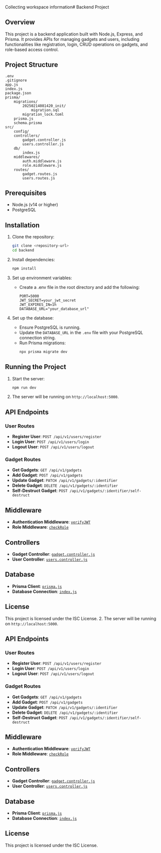 Collecting workspace information# Backend Project

## Overview

This project is a backend application built with Node.js, Express, and Prisma. It provides APIs for managing gadgets and users, including functionalities like registration, login, CRUD operations on gadgets, and role-based access control.

## Project Structure

```
.env
.gitignore
app.js
index.js
package.json
prisma/
	migrations/
		20250214081420_init/
			migration.sql
		migration_lock.toml
	prisma.js
	schema.prisma
src/
	config/
	controllers/
		gadget.controller.js
		users.controller.js
	db/
		index.js
	middlewares/
		auth.middleware.js
		role.middleware.js
	routes/
		gadget.routes.js
		users.routes.js
```

## Prerequisites

- Node.js (v14 or higher)
- PostgreSQL

## Installation

1. Clone the repository:
    ```sh
    git clone <repository-url>
    cd backend
    ```

2. Install dependencies:
    ```sh
    npm install
    ```

3. Set up environment variables:
    - Create a .env file in the root directory and add the following:
        ```
        PORT=5000
        JWT_SECRET=your_jwt_secret
        JWT_EXPIRES_IN=1h
        DATABASE_URL="your_database_url"
        ```

4. Set up the database:
    - Ensure PostgreSQL is running.
    - Update the `DATABASE_URL` in the `.env` file with your PostgreSQL connection string.
    - Run Prisma migrations:
        ```sh
        npx prisma migrate dev
        ```

## Running the Project

1. Start the server:
    ```sh
    npm run dev
    ```

2. The server will be running on `http://localhost:5000`.

## API Endpoints

### User Routes

- **Register User**: `POST /api/v1/users/register`
- **Login User**: `POST /api/v1/users/login`
- **Logout User**: `POST /api/v1/users/logout`

### Gadget Routes

- **Get Gadgets**: `GET /api/v1/gadgets`
- **Add Gadget**: `POST /api/v1/gadgets`
- **Update Gadget**: `PATCH /api/v1/gadgets/:identifier`
- **Delete Gadget**: `DELETE /api/v1/gadgets/:identifier`
- **Self-Destruct Gadget**: `POST /api/v1/gadgets/:identifier/self-destruct`

## Middleware

- **Authentication Middleware**: [`verifyJWT`](src/middlewares/auth.middleware.js)
- **Role Middleware**: [`checkRole`](src/middlewares/role.middleware.js)

## Controllers

- **Gadget Controller**: [`gadget.controller.js`](src/controllers/gadget.controller.js)
- **User Controller**: [`users.controller.js`](src/controllers/users.controller.js)

## Database

- **Prisma Client**: [`prisma.js`](prisma/prisma.js)
- **Database Connection**: [`index.js`](src/db/index.js)

## License

This project is licensed under the ISC License.
2. The server will be running on `http://localhost:5000`.

## API Endpoints

### User Routes

- **Register User**: `POST /api/v1/users/register`
- **Login User**: `POST /api/v1/users/login`
- **Logout User**: `POST /api/v1/users/logout`

### Gadget Routes

- **Get Gadgets**: `GET /api/v1/gadgets`
- **Add Gadget**: `POST /api/v1/gadgets`
- **Update Gadget**: `PATCH /api/v1/gadgets/:identifier`
- **Delete Gadget**: `DELETE /api/v1/gadgets/:identifier`
- **Self-Destruct Gadget**: `POST /api/v1/gadgets/:identifier/self-destruct`

## Middleware

- **Authentication Middleware**: [`verifyJWT`](src/middlewares/auth.middleware.js)
- **Role Middleware**: [`checkRole`](src/middlewares/role.middleware.js)

## Controllers

- **Gadget Controller**: [`gadget.controller.js`](src/controllers/gadget.controller.js)
- **User Controller**: [`users.controller.js`](src/controllers/users.controller.js)

## Database

- **Prisma Client**: [`prisma.js`](prisma/prisma.js)
- **Database Connection**: [`index.js`](src/db/index.js)

## License

This project is licensed under the ISC License.